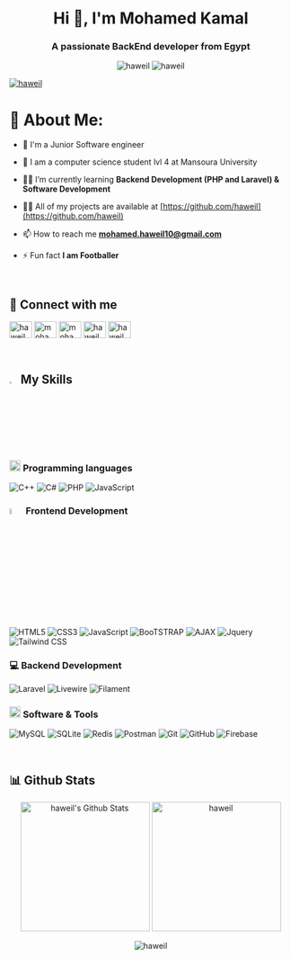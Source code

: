 <h1 align="center">Hi 👋, I'm Mohamed Kamal</h1>
<h3 align="center">A passionate BackEnd developer from Egypt</h3>

<p align="center"> <img src="https://komarev.com/ghpvc/?username=haweil&label=Profile%20views&color=0e75b6&style=flat" alt="haweil" /> 
		   <img src="https://img.shields.io/github/followers/haweil?label=Followers" alt="haweil" />
</p>

<p align="left"> <a href="https://github.com/ryo-ma/github-profile-trophy"><img src="https://github-profile-trophy.vercel.app/?username=haweil" alt="haweil" /></a> </p>

 # 💫 About Me:
- 🔭 I'm a Junior Software engineer

- 🌱 I am a computer science student lvl 4 at Mansoura University

- 🧑‍💻 I’m currently learning **Backend Development (PHP and Laravel) & Software Development**

- 👨‍💻 All of my projects are available at [https://github.com/haweil](https://github.com/haweil)

- 📫 How to reach me **mohamed.haweil10@gmail.com**

- ⚡ Fun fact **I am Footballer**
<br>

## 📩 Connect with me
<p align="left">
<a href="https://twitter.com/haweil_74" target="blank"><img align="center" src="https://raw.githubusercontent.com/rahuldkjain/github-profile-readme-generator/master/src/images/icons/Social/twitter.svg" alt="haweil_74" height="30" width="40" /></a>
<a href="https://linkedin.com/in/mohamed-kamal-haweil" target="blank"><img align="center" src="https://raw.githubusercontent.com/rahuldkjain/github-profile-readme-generator/master/src/images/icons/Social/linked-in-alt.svg" alt="mohamed-kamal-haweil" height="30" width="40" /></a>
<a href="https://fb.com/mohamedhaweil" target="blank"><img align="center" src="https://raw.githubusercontent.com/rahuldkjain/github-profile-readme-generator/master/src/images/icons/Social/facebook.svg" alt="mohamedhaweil" height="30" width="40" /></a>
<a href="https://instagram.com/haweil_72" target="blank"><img align="center" src="https://raw.githubusercontent.com/rahuldkjain/github-profile-readme-generator/master/src/images/icons/Social/instagram.svg" alt="haweil_74" height="30" width="40" /></a>
<a href="https://codeforces.com/profile/haweil_74" target="blank"><img align="center" src="https://raw.githubusercontent.com/rahuldkjain/github-profile-readme-generator/master/src/images/icons/Social/codeforces.svg" alt="haweil_74" height="30" width="40" /></a>
</p>
<br>

## <img src="https://media2.giphy.com/media/QssGEmpkyEOhBCb7e1/giphy.gif?cid=ecf05e47a0n3gi1bfqntqmob8g9aid1oyj2wr3ds3mg700bl&rid=giphy.gif" width ="3%"> My Skills
### <picture> <img src = "https://github.com/7oSkaaa/7oSkaaa/blob/main/Images/Programming_Languages.gif?raw=true" width = 20px>  </picture> Programming languages
![C++](https://img.shields.io/badge/c++-%2300599C.svg?style=flat&logo=c%2B%2B&logoColor=white) 
![C#](https://img.shields.io/badge/c%23-%23239120.svg?style=flat&logo=csharp&logoColor=white) 
![PHP](https://img.shields.io/badge/php-%23777BB4.svg?style=flat&logo=php&logoColor=white) 
![JavaScript](https://img.shields.io/badge/javascript-%23323330.svg?style=flat&logo=javascript&logoColor=%23F7DF1E) 

### <img src = "https://github.com/7oSkaaa/7oSkaaa/blob/main/Images/Front_End.gif?raw=true" width=5%>  Frontend Development
![HTML5](https://img.shields.io/badge/html5-%23E34F26.svg?style=flat&logo=html5&logoColor=white) 
![CSS3](https://img.shields.io/badge/css3-%231572B6.svg?style=flat&logo=css3&logoColor=white) 
![JavaScript](https://img.shields.io/badge/javascript-%23323330.svg?style=flat&logo=javascript&logoColor=%23F7DF1E) 
![BooTSTRAP](https://img.shields.io/badge/BooTSTRAP-%FF6C37.svg?style=flat&logo=BooTSTRAP&logoColor=white)
![AJAX](https://img.shields.io/badge/Ajax-%23777BB4.svg?style=flat&logo=Ajax&logoColor=white)
![Jquery](https://img.shields.io/badge/Jquery-%2307405e.svg?style=flat&logo=Jquery&logoColor=black)
![Tailwind CSS](https://img.shields.io/badge/Tailwind%20CSS-06B6D4?style=flat&logo=tailwindcss&logoColor=white)



### 💻 Backend Development
![Laravel](https://img.shields.io/badge/laravel-%23FF2D20.svg?style=flat&logo=laravel&logoColor=white) 
![Livewire](https://img.shields.io/badge/Livewire-4E56A6?style=flat&logo=livewire&logoColor=white)
![Filament](https://img.shields.io/badge/Filament-5A67D8?style=flat&logo=filament&logoColor=white)
 
### <picture> <img src = "https://github.com/7oSkaaa/7oSkaaa/blob/main/Images/Software_Tools.gif?raw=true" width = 20px>  </picture> Software & Tools
![MySQL](https://img.shields.io/badge/mysql-%2300000f.svg?style=flat&logo=mysql&logoColor=white) 
![SQLite](https://img.shields.io/badge/sqlite-%2307405e.svg?style=flat&logo=sqlite&logoColor=white) 
![Redis](https://img.shields.io/badge/redis-%23DD0031.svg?style=flat&logo=redis&logoColor=white) 
![Postman](https://img.shields.io/badge/Postman-FF6C37?style=flat&logo=postman&logoColor=white)
![Git](https://img.shields.io/badge/Git-F05032?style=flat-square&logo=Git&logoColor=white)
![GitHub](https://img.shields.io/badge/GitHub-181717?style=flat-square&logo=GitHub&logoColor=white)
![Firebase](https://img.shields.io/badge/Firebase-FFCA28?style=flat&logo=firebase&logoColor=white)


<br>

## 📊 Github Stats
 <p align="center">
    <a href="https://github.com/anuraghazra/github-readme-stats">
	    <img alt="haweil's Github Stats" src="https://github-readme-stats.vercel.app/api?username=haweil&show_icons=true&count_private=true&locale=en&theme=tokyonight&layout=compact" height="230px"/></a>
	  <img src="https://github-readme-stats.vercel.app/api/top-langs?username=haweil&langs_count=10&show_icons=true&locale=en&theme=tokyonight" alt="haweil" height="230px"/>
<br>
<p align="center"><img src="https://github-readme-streak-stats.herokuapp.com/?user=haweil&theme=tokyonight_duo" alt="haweil" /></p>
  <br>
